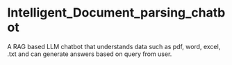 # Intelligent_Document_parsing_chatbot
A RAG based LLM chatbot that understands data such as pdf, word, excel, .txt and can generate answers based on query from user.
